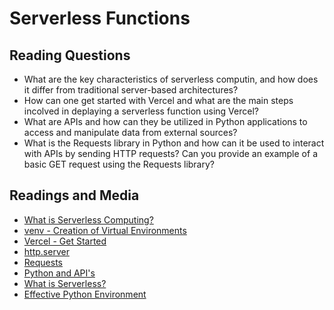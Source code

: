 # Serverless Functions

## Reading Questions

* What are the key characteristics of serverless computin, and how does it differ from traditional server-based architectures?
* How can one get started with Vercel and what are the main steps incolved in deplaying a serverless function using Vercel?
* What are APIs and how can they be utilized in Python applications to access and manipulate data from external sources?
* What is the Requests library in Python and how can it be used to interact with APIs by sending HTTP requests? Can you provide an example of a basic GET request using the Requests library?

## Readings and Media

* [What is Serverless Computing?](https://www.ibm.com/cloud/learn/serverless)
* [venv - Creation of Virtual Environments](https://docs.python.org/3/library/venv.html)
* [Vercel - Get Started](https://vercel.com/docs/get-started)
* [http.server](https://pymotw.com/3/http.server/index.html)
* [Requests](https://requests.readthedocs.io/en/latest/)
* [Python and API's](https://realpython.com/python-api/)
* [What is Serverless?](https://www.youtube.com/watch?v=vxJobGtqKVM)
* [Effective Python Environment](https://realpython.com/effective-python-environment/)